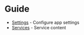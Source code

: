 # Guide

* [Settings](https://github.com/blooms-singapore/pages/tree/master/settings) - Configure app settings
* [Services](https://github.com/blooms-singapore/pages/tree/master/en/services) - Service content
